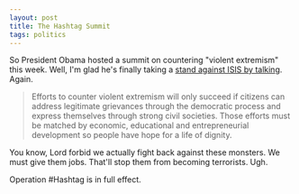 ```yaml
---
layout: post
title: The Hashtag Summit
tags: politics
---
```



So President Obama hosted a summit on countering "violent extremism" this week. Well, I'm glad he's finally taking a [stand against ISIS by talking](http://www.latimes.com/opinion/op-ed/la-oe-obama-terrorism-conference-20150218-story.html#). Again.

> Efforts to counter violent extremism will only succeed if citizens can address legitimate grievances through the democratic process and express themselves through strong civil societies. Those efforts must be matched by economic, educational and entrepreneurial development so people have hope for a life of dignity.

You know, Lord forbid we actually fight back against these monsters. We must give them jobs. That'll stop them from becoming terrorists. Ugh.

Operation #Hashtag is in full effect.
